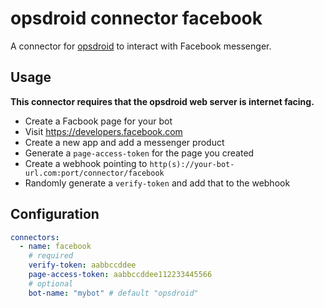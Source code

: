 # opsdroid connector facebook

A connector for [opsdroid](https://github.com/opsdroid/opsdroid) to interact with Facebook messenger.

## Usage

**This connector requires that the opsdroid web server is internet facing.**

 - Create a Facbook page for your bot
 - Visit https://developers.facebook.com
 - Create a new app and add a messenger product
 - Generate a `page-access-token` for the page you created
 - Create a webhook pointing to `http(s)://your-bot-url.com:port/connector/facebook`
 - Randomly generate a `verify-token` and add that to the webhook

## Configuration

```yaml
connectors:
  - name: facebook
    # required
    verify-token: aabbccddee
    page-access-token: aabbccddee112233445566
    # optional
    bot-name: "mybot" # default "opsdroid"
```
